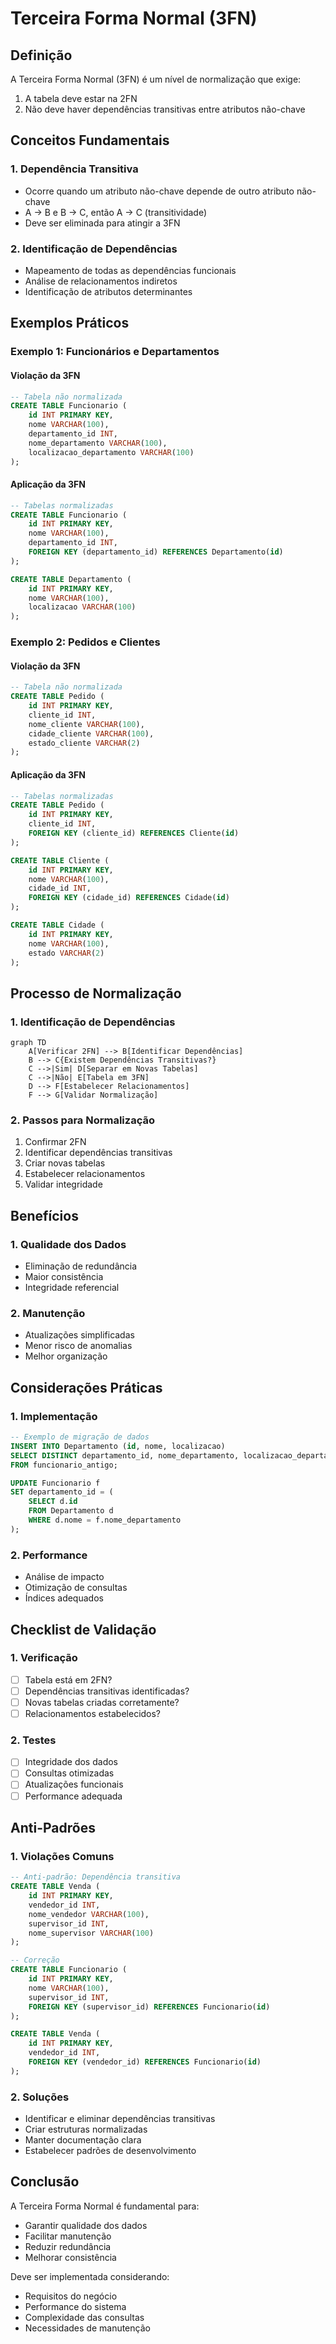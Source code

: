 # Terceira Forma Normal (3FN)

## Definição

A Terceira Forma Normal (3FN) é um nível de normalização que exige:
1. A tabela deve estar na 2FN
2. Não deve haver dependências transitivas entre atributos não-chave

## Conceitos Fundamentais

### 1. Dependência Transitiva
- Ocorre quando um atributo não-chave depende de outro atributo não-chave
- A → B e B → C, então A → C (transitividade)
- Deve ser eliminada para atingir a 3FN

### 2. Identificação de Dependências
- Mapeamento de todas as dependências funcionais
- Análise de relacionamentos indiretos
- Identificação de atributos determinantes

## Exemplos Práticos

### Exemplo 1: Funcionários e Departamentos

#### Violação da 3FN
```sql
-- Tabela não normalizada
CREATE TABLE Funcionario (
    id INT PRIMARY KEY,
    nome VARCHAR(100),
    departamento_id INT,
    nome_departamento VARCHAR(100),
    localizacao_departamento VARCHAR(100)
);
```

#### Aplicação da 3FN
```sql
-- Tabelas normalizadas
CREATE TABLE Funcionario (
    id INT PRIMARY KEY,
    nome VARCHAR(100),
    departamento_id INT,
    FOREIGN KEY (departamento_id) REFERENCES Departamento(id)
);

CREATE TABLE Departamento (
    id INT PRIMARY KEY,
    nome VARCHAR(100),
    localizacao VARCHAR(100)
);
```

### Exemplo 2: Pedidos e Clientes

#### Violação da 3FN
```sql
-- Tabela não normalizada
CREATE TABLE Pedido (
    id INT PRIMARY KEY,
    cliente_id INT,
    nome_cliente VARCHAR(100),
    cidade_cliente VARCHAR(100),
    estado_cliente VARCHAR(2)
);
```

#### Aplicação da 3FN
```sql
-- Tabelas normalizadas
CREATE TABLE Pedido (
    id INT PRIMARY KEY,
    cliente_id INT,
    FOREIGN KEY (cliente_id) REFERENCES Cliente(id)
);

CREATE TABLE Cliente (
    id INT PRIMARY KEY,
    nome VARCHAR(100),
    cidade_id INT,
    FOREIGN KEY (cidade_id) REFERENCES Cidade(id)
);

CREATE TABLE Cidade (
    id INT PRIMARY KEY,
    nome VARCHAR(100),
    estado VARCHAR(2)
);
```

## Processo de Normalização

### 1. Identificação de Dependências
```mermaid
graph TD
    A[Verificar 2FN] --> B[Identificar Dependências]
    B --> C{Existem Dependências Transitivas?}
    C -->|Sim| D[Separar em Novas Tabelas]
    C -->|Não| E[Tabela em 3FN]
    D --> F[Estabelecer Relacionamentos]
    F --> G[Validar Normalização]
```

### 2. Passos para Normalização
1. Confirmar 2FN
2. Identificar dependências transitivas
3. Criar novas tabelas
4. Estabelecer relacionamentos
5. Validar integridade

## Benefícios

### 1. Qualidade dos Dados
- Eliminação de redundância
- Maior consistência
- Integridade referencial

### 2. Manutenção
- Atualizações simplificadas
- Menor risco de anomalias
- Melhor organização

## Considerações Práticas

### 1. Implementação
```sql
-- Exemplo de migração de dados
INSERT INTO Departamento (id, nome, localizacao)
SELECT DISTINCT departamento_id, nome_departamento, localizacao_departamento
FROM funcionario_antigo;

UPDATE Funcionario f
SET departamento_id = (
    SELECT d.id 
    FROM Departamento d 
    WHERE d.nome = f.nome_departamento
);
```

### 2. Performance
- Análise de impacto
- Otimização de consultas
- Índices adequados

## Checklist de Validação

### 1. Verificação
- [ ] Tabela está em 2FN?
- [ ] Dependências transitivas identificadas?
- [ ] Novas tabelas criadas corretamente?
- [ ] Relacionamentos estabelecidos?

### 2. Testes
- [ ] Integridade dos dados
- [ ] Consultas otimizadas
- [ ] Atualizações funcionais
- [ ] Performance adequada

## Anti-Padrões

### 1. Violações Comuns
```sql
-- Anti-padrão: Dependência transitiva
CREATE TABLE Venda (
    id INT PRIMARY KEY,
    vendedor_id INT,
    nome_vendedor VARCHAR(100),
    supervisor_id INT,
    nome_supervisor VARCHAR(100)
);

-- Correção
CREATE TABLE Funcionario (
    id INT PRIMARY KEY,
    nome VARCHAR(100),
    supervisor_id INT,
    FOREIGN KEY (supervisor_id) REFERENCES Funcionario(id)
);

CREATE TABLE Venda (
    id INT PRIMARY KEY,
    vendedor_id INT,
    FOREIGN KEY (vendedor_id) REFERENCES Funcionario(id)
);
```

### 2. Soluções
- Identificar e eliminar dependências transitivas
- Criar estruturas normalizadas
- Manter documentação clara
- Estabelecer padrões de desenvolvimento

## Conclusão

A Terceira Forma Normal é fundamental para:
- Garantir qualidade dos dados
- Facilitar manutenção
- Reduzir redundância
- Melhorar consistência

Deve ser implementada considerando:
- Requisitos do negócio
- Performance do sistema
- Complexidade das consultas
- Necessidades de manutenção